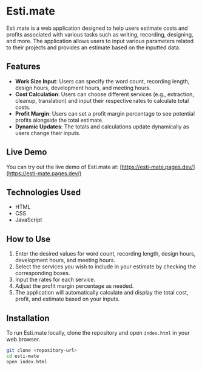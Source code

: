 # Esti.mate

Esti.mate is a web application designed to help users estimate costs and profits associated with various tasks such as writing, recording, designing, and more. The application allows users to input various parameters related to their projects and provides an estimate based on the inputted data.

## Features

- **Work Size Input**: Users can specify the word count, recording length, design hours, development hours, and meeting hours.
- **Cost Calculation**: Users can choose different services (e.g., extraction, cleanup, translation) and input their respective rates to calculate total costs.
- **Profit Margin**: Users can set a profit margin percentage to see potential profits alongside the total estimate.
- **Dynamic Updates**: The totals and calculations update dynamically as users change their inputs.

## Live Demo

You can try out the live demo of Esti.mate at: [https://esti-mate.pages.dev/](https://esti-mate.pages.dev/)

## Technologies Used

- HTML
- CSS
- JavaScript

## How to Use

1. Enter the desired values for word count, recording length, design hours, development hours, and meeting hours.
2. Select the services you wish to include in your estimate by checking the corresponding boxes.
3. Input the rates for each service.
4. Adjust the profit margin percentage as needed.
5. The application will automatically calculate and display the total cost, profit, and estimate based on your inputs.

## Installation

To run Esti.mate locally, clone the repository and open `index.html` in your web browser.

```bash
git clone <repository-url>
cd esti-mate
open index.html
```
